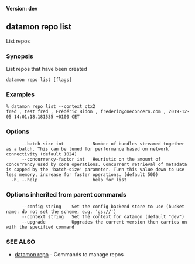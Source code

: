 **Version: dev**

## datamon repo list

List repos

### Synopsis

List repos that have been created

```
datamon repo list [flags]
```

### Examples

```
% datamon repo list --context ctx2
fred , test fred , Frédéric Bidon , frederic@oneconcern.com , 2019-12-05 14:01:18.181535 +0100 CET
```

### Options

```
      --batch-size int           Number of bundles streamed together as a batch. This can be tuned for performance based on network connectivity (default 1024)
      --concurrency-factor int   Heuristic on the amount of concurrency used by core operations. Concurrent retrieval of metadata is capped by the 'batch-size' parameter. Turn this value down to use less memory, increase for faster operations. (default 500)
  -h, --help                     help for list
```

### Options inherited from parent commands

```
      --config string    Set the config backend store to use (bucket name: do not set the scheme, e.g. 'gs://')
      --context string   Set the context for datamon (default "dev")
      --upgrade          Upgrades the current version then carries on with the specified command
```

### SEE ALSO

* [datamon repo](datamon_repo.md)	 - Commands to manage repos

